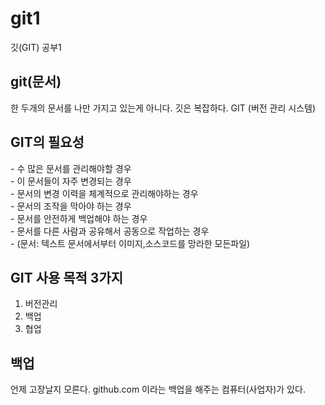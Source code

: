 # git1
깃(GIT) 공부1



<h2>git(문서)</h2>
한 두개의 문서를 나만 가지고 있는게 아니다. 
깃은 복잡하다.
GIT (버전 관리 시스템)

<h2>GIT의 필요성</h2>
- 수 많은 문서를 관리해야할 경우<br>
- 이 문서들이 자주 변경되는 경우<br>
- 문서의 변경 이력을 체계적으로 관리해야하는 경우<br>
- 문서의 조작을 막아야 하는 경우<br>
- 문서를 안전하게 백업해야 하는 경우<br>
- 문서를 다른 사람과 공유해서 공동으로 작업하는 경우<br>
- (문서: 텍스트 문서에서부터 이미지,소스코드를 망라한 모든파일)<br>

<h2>GIT 사용 목적 3가지</h2>

1. 버전관리 
2. 백업 
3. 협업


<h2>백업</h2>

언제 고장날지 모른다.
github.com 이라는 백업을 해주는 컴퓨터(사업자)가 있다.

